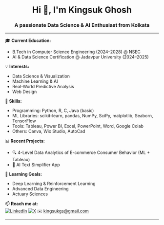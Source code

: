 <h1 align="center">Hi 👋, I'm Kingsuk Ghosh</h1>
<h3 align="center">A passionate Data Science & AI Enthusiast from Kolkata</h3>

---

🎓 **Current Education:**
- B.Tech in Computer Science Engineering (2024–2028) @ NSEC  
- AI & Data Science Certification @ Jadavpur University (2024–2025)

💡 **Interests:**
- Data Science & Visualization
- Machine Learning & AI
- Real-World Predictive Analysis
- Web Design 

🧠 **Skills:**
- Programming: Python, R, C, Java (basic)
- ML Libraries: scikit-learn, pandas, NumPy, SciPy, matplotlib, Seaborn, TensorFlow
- Tools: Tableau, Power BI, Excel, PowerPoint, Word, Google Colab
- Others: Canva, Wix Studio, AutoCad

📊 **Recent Projects:**
- 🔍 4-Level Data Analytics of E-commerce Consumer Behavior (ML + Tableau)
- 🤖 AI Text Simplifier App

🌱 **Learning Goals:**
- Deep Learning & Reinforcement Learning
- Advanced Data Engineering
- Actuary Sciences

📫 **Reach me at:**  
[![LinkedIn](https://img.shields.io/badge/LinkedIn-blue?logo=linkedin)](https://www.linkedin.com/in/kingsuk-ghosh-myprofile/)
[![X](https://img.shields.io/badge/X-blue?logo=x)](https://x.com/kingsukgs)
✉️ kingsukgs@gmail.com

---

